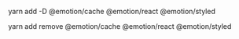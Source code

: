 yarn add -D @emotion/cache @emotion/react @emotion/styled

yarn add remove @emotion/cache @emotion/react @emotion/styled